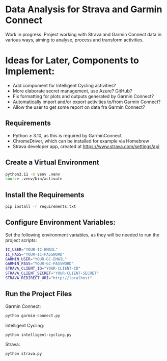 # Data Analysis for Strava and Garmin Connect

Work in progress. Project working with Strava and Garmin Connect data in various ways, aiming to analyse, process and transform activities.

# Ideas for Later, Components to Implement:

- Add compoment for Intelligent Cycling activities?
- More elaborate secret management, use Azure? GitHub?
- Fix formatting for plots and outputs generated by Garmin Connect?
- Automatically import and/or export activities to/from Garmin Connect?
- Allow the user to get some report on data fra Garmin Connect?

## Requirements

- Python ≥ 3.10, as this is required by GarminConnect
- ChromeDriver, which can be installed for example via Homebrew
- Strava developer app, created at https://www.strava.com/settings/api

## Create a Virtual Environment

```bash
python3.11 -m venv .venv
source .venv/bin/activate
```

## Install the Requirements

```bash
pip install -r requirements.txt
```

## Configure Environment Variables:

Set the following environment variables, as they will be needed to run the project scripts:

```bash
IC_USER="YOUR-IC-EMAIL"
IC_PASS="YOUR-IC-PASSWORD"
GARMIN_USER="YOUR-GC-EMAIL"
GARMIN_PASS="YOUR-GC-PASSWORD"
STRAVA_CLIENT_ID="YOUR-CLIENT-ID"
STRAVA_CLIENT_SECRET="YOUR-CLIENT-SECRET"
STRAVA_REDIRECT_URI="http://localhost"
```

## Run the Project Files

Garmin Connect:

```bash
python garmin-connect.py
```

Intelligent Cycling:

```bash
python intelligent-cycling.py
```

Strava:

```bash
python strava.py
```
